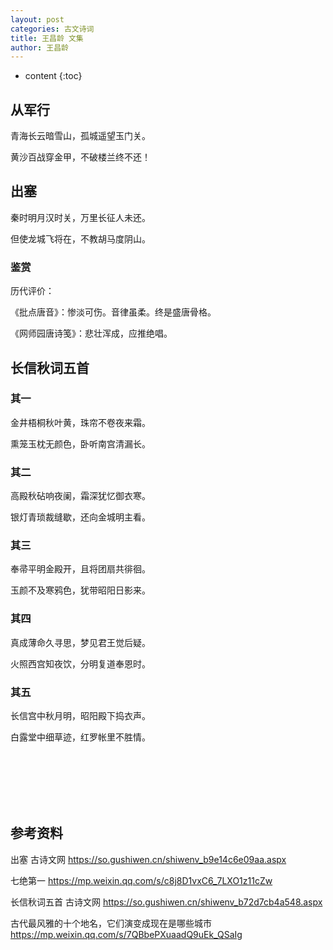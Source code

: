 ```yaml
---
layout: post
categories: 古文诗词
title: 王昌龄 文集
author: 王昌龄
---
```

* content
{:toc}

## 从军行

青海长云暗雪山，孤城遥望玉门关。

黄沙百战穿金甲，不破楼兰终不还！

## 出塞

秦时明月汉时关，万里长征人未还。

但使龙城飞将在，不教胡马度阴山。

### 鉴赏

历代评价：

《批点唐音》：惨淡可伤。音律虽柔。终是盛唐骨格。

《网师园唐诗笺》：悲壮浑成，应推绝唱。

## 长信秋词五首

### 其一

金井梧桐秋叶黄，珠帘不卷夜来霜。

熏笼玉枕无颜色，卧听南宫清漏长。

### 其二

高殿秋砧响夜阑，霜深犹忆御衣寒。

银灯青琐裁缝歇，还向金城明主看。

### 其三

奉帚平明金殿开，且将团扇共徘徊。

玉颜不及寒鸦色，犹带昭阳日影来。

### 其四

真成薄命久寻思，梦见君王觉后疑。

火照西宫知夜饮，分明复道奉恩时。

### 其五

长信宫中秋月明，昭阳殿下捣衣声。

白露堂中细草迹，红罗帐里不胜情。





<br/><br/><br/><br/><br/>
## 参考资料

出塞 古诗文网 <https://so.gushiwen.cn/shiwenv_b9e14c6e09aa.aspx>

七绝第一 <https://mp.weixin.qq.com/s/c8j8D1vxC6_7LXO1z11cZw>

长信秋词五首  古诗文网 <https://so.gushiwen.cn/shiwenv_b72d7cb4a548.aspx>

古代最风雅的十个地名，它们演变成现在是哪些城市 <https://mp.weixin.qq.com/s/7QBbePXuaadQ9uEk_QSaIg>
